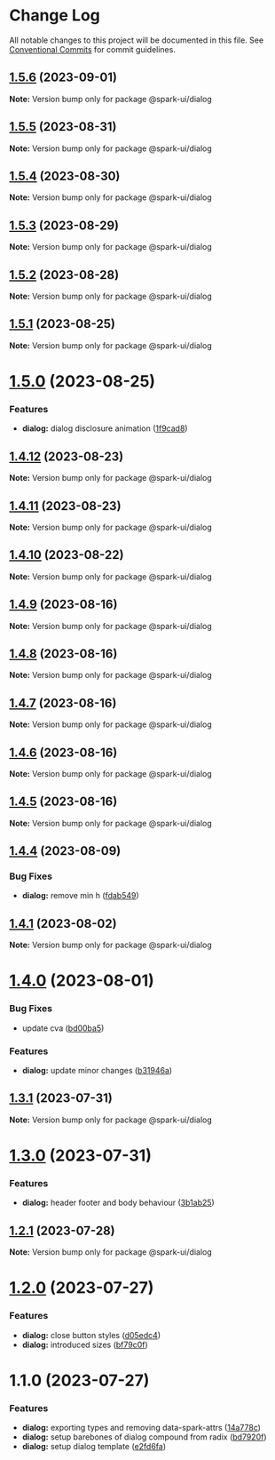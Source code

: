 # Change Log

All notable changes to this project will be documented in this file.
See [Conventional Commits](https://conventionalcommits.org) for commit guidelines.

## [1.5.6](https://github.com/adevinta/spark/compare/@spark-ui/dialog@1.5.5...@spark-ui/dialog@1.5.6) (2023-09-01)

**Note:** Version bump only for package @spark-ui/dialog

## [1.5.5](https://github.com/adevinta/spark/compare/@spark-ui/dialog@1.5.4...@spark-ui/dialog@1.5.5) (2023-08-31)

**Note:** Version bump only for package @spark-ui/dialog

## [1.5.4](https://github.com/adevinta/spark/compare/@spark-ui/dialog@1.5.3...@spark-ui/dialog@1.5.4) (2023-08-30)

**Note:** Version bump only for package @spark-ui/dialog

## [1.5.3](https://github.com/adevinta/spark/compare/@spark-ui/dialog@1.5.2...@spark-ui/dialog@1.5.3) (2023-08-29)

**Note:** Version bump only for package @spark-ui/dialog

## [1.5.2](https://github.com/adevinta/spark/compare/@spark-ui/dialog@1.5.1...@spark-ui/dialog@1.5.2) (2023-08-28)

**Note:** Version bump only for package @spark-ui/dialog

## [1.5.1](https://github.com/adevinta/spark/compare/@spark-ui/dialog@1.5.0...@spark-ui/dialog@1.5.1) (2023-08-25)

**Note:** Version bump only for package @spark-ui/dialog

# [1.5.0](https://github.com/adevinta/spark/compare/@spark-ui/dialog@1.4.12...@spark-ui/dialog@1.5.0) (2023-08-25)

### Features

- **dialog:** dialog disclosure animation ([1f9cad8](https://github.com/adevinta/spark/commit/1f9cad8b2668ba5fe3a81204d8633751cddb9310))

## [1.4.12](https://github.com/adevinta/spark/compare/@spark-ui/dialog@1.4.11...@spark-ui/dialog@1.4.12) (2023-08-23)

**Note:** Version bump only for package @spark-ui/dialog

## [1.4.11](https://github.com/adevinta/spark/compare/@spark-ui/dialog@1.4.10...@spark-ui/dialog@1.4.11) (2023-08-23)

**Note:** Version bump only for package @spark-ui/dialog

## [1.4.10](https://github.com/adevinta/spark/compare/@spark-ui/dialog@1.4.9...@spark-ui/dialog@1.4.10) (2023-08-22)

**Note:** Version bump only for package @spark-ui/dialog

## [1.4.9](https://github.com/adevinta/spark/compare/@spark-ui/dialog@1.4.8...@spark-ui/dialog@1.4.9) (2023-08-16)

**Note:** Version bump only for package @spark-ui/dialog

## [1.4.8](https://github.com/adevinta/spark/compare/@spark-ui/dialog@1.4.7...@spark-ui/dialog@1.4.8) (2023-08-16)

**Note:** Version bump only for package @spark-ui/dialog

## [1.4.7](https://github.com/adevinta/spark/compare/@spark-ui/dialog@1.4.6...@spark-ui/dialog@1.4.7) (2023-08-16)

**Note:** Version bump only for package @spark-ui/dialog

## [1.4.6](https://github.com/adevinta/spark/compare/@spark-ui/dialog@1.4.5...@spark-ui/dialog@1.4.6) (2023-08-16)

**Note:** Version bump only for package @spark-ui/dialog

## [1.4.5](https://github.com/adevinta/spark/compare/@spark-ui/dialog@1.4.4...@spark-ui/dialog@1.4.5) (2023-08-16)

**Note:** Version bump only for package @spark-ui/dialog

## [1.4.4](https://github.com/adevinta/spark/compare/@spark-ui/dialog@1.4.3...@spark-ui/dialog@1.4.4) (2023-08-09)

### Bug Fixes

- **dialog:** remove min h ([fdab549](https://github.com/adevinta/spark/commit/fdab549ac6e2e3803c89efe8e4e036e87770483f))

## [1.4.1](https://github.com/adevinta/spark/compare/@spark-ui/dialog@1.4.0...@spark-ui/dialog@1.4.1) (2023-08-02)

**Note:** Version bump only for package @spark-ui/dialog

# [1.4.0](https://github.com/adevinta/spark/compare/@spark-ui/dialog@1.3.1...@spark-ui/dialog@1.4.0) (2023-08-01)

### Bug Fixes

- update cva ([bd00ba5](https://github.com/adevinta/spark/commit/bd00ba5804311ba21e7685903487f18bf7968efd))

### Features

- **dialog:** update minor changes ([b31946a](https://github.com/adevinta/spark/commit/b31946a4582fcdefd47c040c953051a5de88ffcd))

## [1.3.1](https://github.com/adevinta/spark/compare/@spark-ui/dialog@1.3.0...@spark-ui/dialog@1.3.1) (2023-07-31)

**Note:** Version bump only for package @spark-ui/dialog

# [1.3.0](https://github.com/adevinta/spark/compare/@spark-ui/dialog@1.2.1...@spark-ui/dialog@1.3.0) (2023-07-31)

### Features

- **dialog:** header footer and body behaviour ([3b1ab25](https://github.com/adevinta/spark/commit/3b1ab259084edbb8e34e5ce7d9dc43f929ecf0c5))

## [1.2.1](https://github.com/adevinta/spark/compare/@spark-ui/dialog@1.2.0...@spark-ui/dialog@1.2.1) (2023-07-28)

**Note:** Version bump only for package @spark-ui/dialog

# [1.2.0](https://github.com/adevinta/spark/compare/@spark-ui/dialog@1.1.0...@spark-ui/dialog@1.2.0) (2023-07-27)

### Features

- **dialog:** close button styles ([d05edc4](https://github.com/adevinta/spark/commit/d05edc43bc85948227539cd0115cc137509deb8e))
- **dialog:** introduced sizes ([bf79c0f](https://github.com/adevinta/spark/commit/bf79c0f2ce7cab03afad42a3bd443771e76ca28e))

# 1.1.0 (2023-07-27)

### Features

- **dialog:** exporting types and removing data-spark-attrs ([14a778c](https://github.com/adevinta/spark/commit/14a778ca6f6acc5e01799519d213fe92c964ab77))
- **dialog:** setup barebones of dialog compound from radix ([bd7920f](https://github.com/adevinta/spark/commit/bd7920f35973c39452f7169504c7adb1dfd8c36a))
- **dialog:** setup dialog template ([e2fd6fa](https://github.com/adevinta/spark/commit/e2fd6fa503d59eb8e13e3da02e806bee3229d51c))
